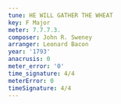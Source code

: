 ```yaml
---
tune: HE WILL GATHER THE WHEAT
key: F Major
meter: 7.7.7.3.
composer: John R. Sweney
arranger: Leonard Bacon
year: '1793'
anacrusis: 0
meter_error: '0'
time_signature: 4/4
meterError: 0
timeSignature: 4/4
---
```


